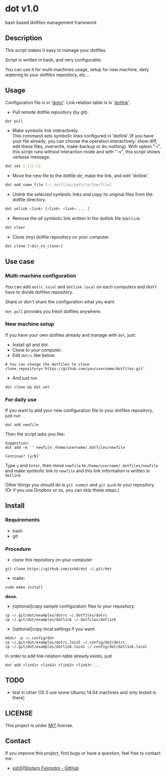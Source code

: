 # dot v1.0

bash based dotfiles management framework

## Description

This script makes it easy to manage your dotfiles.

Script is written in bash, and very configurable.

You can use it for multi-machines usage, setup for new machine, daily watering to your dotfiles repository, etc...

## Usage

Configuration file is in '[dotrc](./examples/dotrc)'.
Link relation table is in '[dotlink](./examples/dotlink)'.

* Pull remote dotfile repository (by git).  
```bash
dot pull
```

* Make symbolic link interactively.  
  This command sets symbolic links configured in 'dotlink'.(If you have your file already, you can choose the operation interactively: show diff, edit these files, overwrite, make-backup or do-nothing).  With option "-i", this script runs without interaction mode and with "-v", this script shows verbose message.
```bash
dot set [-i][-v]
```

* Move the new file to the dotfile dir, make the link, and edit 'dotlink'.  
```bash
dot add some_file [~/.dotfiles/path/to/the/file]
```

* Unlink the selected symbolic links and copy its original files from the dotfile directory.  
```bash
dot unlink <link> [<link> <link> ... ]
```

* Remove the *all* symbolic link written in the dotlink file `$dotlink`.

```bash
dot clear
```

* Clone (my) dotfile repository on your computer.  
```bash
dot clone [<dir_to_clone>]
```

## Use case

### Multi-machine configuration

You can add `dotrc.local` and `dotlink.local` on each computers and don't have to divide dotfiles repository.

Share or don't share the configuration what you want.

`dot pull` provides you fresh dotfiles anywhere.

### New machine setup

If you have your own dotfiles already and manage with `dot`, just:

* Install git and dot.
* Clone to your computer.
* Edit `dotrc` like below:  
```
# You can change the dotfiles to clone
clone_repository='https://github.com/yourusername/dotfiles.git'
```
* And just run  
```
dot clone && dot set
```

### For daily use

If you want to add your new configuration file to your dotfiles repository, just run

```
dot add newfile
```

Then the script asks you like:

```
Suggestion:
dot add -m '' newfile /home/username/.dotfiles/newfile

Continue? [y/N]'
```

Type `y` and `Enter`, then move `newfile` to `/home/username/.dotfiles/newfile` and make symbolic link to `newfile` and this link information is written in `dotlink`

Other things you should do is `git commit` and `git push` to your repository.
(Or if you use Dropbox or so, you can skip these steps.)

## Install

### Requirements

* bash
* git

### Procedure

* clone this repository on your computer:  
```
git clone https://github.com/ssh0/dot ~/.git/dot
```

* make:
```
sudo make install
```

**done.**

* [optional]copy sample configuratoin files to your repository:  
```
cp ~/.git/dot/examples/dotrc ~/.dotfiles/dotrc
cp ~/.git/dot/examples/dotlink ~/.dotfiles/dotlink
```

* [optional]copy local settings if you want:  
```
mkdir -p ~/.config/dot
cp ~/.git/dot/examples/dotrc.local ~/.config/dot/dotrc.
cp ~/.git/dot/examples/dotlink.local ~/.config/dot/dotlink.local
```

In order to add link-relation-table already exists, just

```
dot add <link1> <link2> <link2> <link3> ...
```

## TODO

* test in other OS (I use some Ubuntu 14.04 machines and only tested in there)

## LICENSE

This project is under [MIT](./LICENSE) license.

## Contact

If you improve this project, find bugs or have a question, feel free to contact me.

* [ssh0(Shotaro Fujimoto) - GitHub](https://github.com/ssh0)

